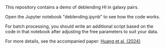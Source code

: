 This repository contains a demo of deblending HI in galaxy pairs. 

Open the Jupyter notebook "deblending.ipynb" to see how the code works.

For batch processing, you should write an additional script based on the code in that notebook after adjusting the free parameters to suit your data.

For more details, see the accompanied paper: [Huang et al. (2024)]()
